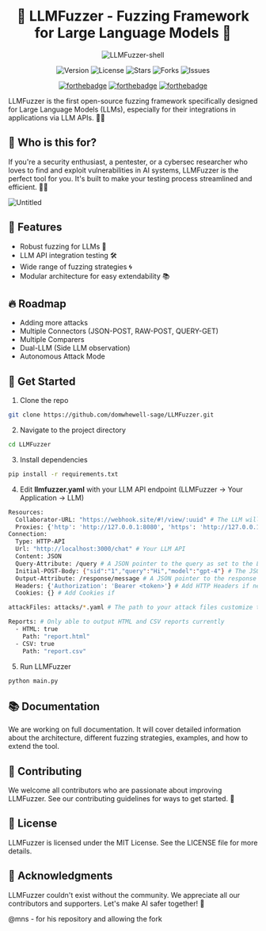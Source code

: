 <div align="center">

# 🧠 LLMFuzzer - Fuzzing Framework for Large Language Models 🧠

![LLMFuzzer-shell](https://github.com/mnns/LLMFuzzer/assets/1796080/71b006df-706c-43f6-acd1-49646dbcb0e5)

![Version](https://img.shields.io/badge/version-1.0.1-blue)
![License](https://img.shields.io/badge/license-MIT-green)
![Stars](https://img.shields.io/github/stars/domwhewell-sage/LLMFuzzer)
![Forks](https://img.shields.io/github/forks/domwhewell-sage/LLMFuzzer)
![Issues](https://img.shields.io/github/issues/domwhewell-sage/LLMFuzzer)


[![forthebadge](https://forthebadge.com/images/badges/built-with-love.svg)](https://forthebadge.com)
[![forthebadge](https://forthebadge.com/images/badges/contains-cat-gifs.svg)](https://forthebadge.com)
[![forthebadge](https://forthebadge.com/images/badges/not-a-bug-a-feature.svg)](https://forthebadge.com)
</div>

LLMFuzzer is the first open-source fuzzing framework specifically designed for Large Language Models (LLMs), especially for their integrations in applications via LLM APIs. 🚀💥

## 🎯 Who is this for?

If you're a security enthusiast, a pentester, or a cybersec researcher who loves to find and exploit vulnerabilities in AI systems, LLMFuzzer is the perfect tool for you. It's built to make your testing process streamlined and efficient. 🕵️‍♀️

![Untitled](https://github.com/mnns/LLMFuzzer/assets/1796080/a143897d-383c-4ed9-8b2f-65f4cdc5aa63)

## 🌟 Features

- Robust fuzzing for LLMs 🧪
- LLM API integration testing 🛠️
- Wide range of fuzzing strategies 🌀
- Modular architecture for easy extendability 📚

## 🔥 Roadmap
* Adding more attacks
* Multiple Connectors (JSON-POST, RAW-POST, QUERY-GET)
* Multiple Comparers
* Dual-LLM (Side LLM observation)
* Autonomous Attack Mode

## 🚀 Get Started

1. Clone the repo
```bash
git clone https://github.com/domwhewell-sage/LLMFuzzer.git
```

2. Navigate to the project directory
```bash
cd LLMFuzzer
```

3. Install dependencies
```bash
pip install -r requirements.txt
```

4. Edit **llmfuzzer.yaml** with your LLM API endpoint (LLMFuzzer -> Your Application -> LLM)
```bash
Resources:
  Collaborator-URL: "https://webhook.site/#!/view/:uuid" # The LLM will be queried to perform HTTP requests to this URL
  Proxies: {'http': 'http://127.0.0.1:8080', 'https': 'http://127.0.0.1:8080'} # You can supply proxies in https://requests.readthedocs.io/en/latest/user/advanced/#proxies format or you can make this an empty dictionary so a proxy is not used
Connection:
  Type: HTTP-API
  Url: "http://localhost:3000/chat" # Your LLM API
  Content: JSON
  Query-Attribute: /query # A JSON pointer to the query as set to the LLM
  Initial-POST-Body: {"sid":"1","query":"Hi","model":"gpt-4"} # The JSON body that must be sent to the LLM the attribute you specify in "Query-Attribute" is where your query goes
  Output-Attribute: /response/message # A JSON pointer to the response from the LLM
  Headers: {'Authorization': 'Bearer <token>'} # Add HTTP Headers if needed 
  Cookies: {} # Add Cookies if 

attackFiles: attacks/*.yaml # The path to your attack files customize this if required

Reports: # Only able to output HTML and CSV reports currently
  - HTML: true
    Path: "report.html"
  - CSV: true
    Path: "report.csv"
```

5. Run LLMFuzzer
```bash
python main.py
```

## 📚 Documentation
We are working on full documentation. It will cover detailed information about the architecture, different fuzzing strategies, examples, and how to extend the tool.

## 🤝 Contributing
We welcome all contributors who are passionate about improving LLMFuzzer. See our contributing guidelines for ways to get started. 🤗

## 💼 License
LLMFuzzer is licensed under the MIT License. See the LICENSE file for more details.

## 🎩 Acknowledgments
LLMFuzzer couldn't exist without the community. We appreciate all our contributors and supporters. Let's make AI safer together! 💖

@mns - for his repository and allowing the fork

